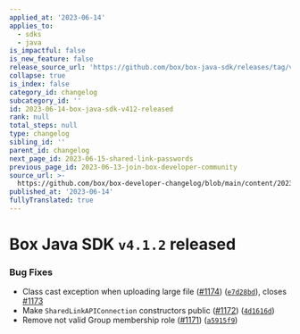 ```yaml
---
applied_at: '2023-06-14'
applies_to:
  - sdks
  - java
is_impactful: false
is_new_feature: false
release_source_url: 'https://github.com/box/box-java-sdk/releases/tag/v4.1.2'
collapse: true
is_index: false
category_id: changelog
subcategory_id: ''
id: 2023-06-14-box-java-sdk-v412-released
rank: null
total_steps: null
type: changelog
sibling_id: ''
parent_id: changelog
next_page_id: 2023-06-15-shared-link-passwords
previous_page_id: 2023-06-13-join-box-developer-community
source_url: >-
  https://github.com/box/box-developer-changelog/blob/main/content/2023/06-14-box-java-sdk-v412-released.md
published_at: '2023-06-14'
fullyTranslated: true
---
```

# Box Java SDK `v4.1.2` released

### Bug Fixes

* Class cast exception when uploading large file ([#1174][1]) ([`e7d28bd`][2]), closes [#1173][3]
* Make `SharedLinkAPIConnection` constructors public ([#1172][4]) ([`4d1616d`][5])
* Remove not valid Group membership role ([#1171][6]) ([`a5915f9`][7])

[1]: https://github.com/box/box-java-sdk/issues/1174

[2]: https://github.com/box/box-java-sdk/commit/e7d28bddb706c8b4fd1328f0eebc50db19a8c656

[3]: https://github.com/box/box-java-sdk/issues/1173

[4]: https://github.com/box/box-java-sdk/issues/1172

[5]: https://github.com/box/box-java-sdk/commit/4d1616ddd2c39d1cb0d03af998d2c47efe607853

[6]: https://github.com/box/box-java-sdk/issues/1171

[7]: https://github.com/box/box-java-sdk/commit/a5915f94114a8269287831280a57949ed203e4e8
